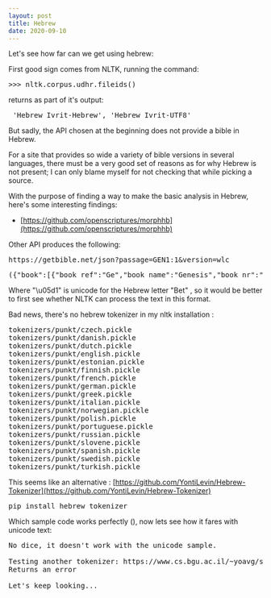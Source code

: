 ```yaml
---
layout: post
title: Hebrew
date: 2020-09-10
---
```


<!-- wp:paragraph -->

Let's see how far can we get using hebrew:

<!-- /wp:paragraph -->

<!-- wp:paragraph -->

First good sign comes from NLTK, running the command:

<!-- /wp:paragraph -->

<!-- wp:syntaxhighlighter/code -->
<pre class="wp-block-syntaxhighlighter-code">>>> nltk.corpus.udhr.fileids()</pre>
<!-- /wp:syntaxhighlighter/code -->

<!-- wp:paragraph -->

returns as part of it's output:

<!-- /wp:paragraph -->

<!-- wp:syntaxhighlighter/code -->
<pre class="wp-block-syntaxhighlighter-code"> 'Hebrew_Ivrit-Hebrew', 'Hebrew_Ivrit-UTF8'</pre>
<!-- /wp:syntaxhighlighter/code -->

<!-- wp:paragraph -->

But sadly, the API chosen at the beginning does not provide a bible in Hebrew. 

<!-- /wp:paragraph -->

<!-- wp:paragraph -->

For a site that provides so wide a variety of bible versions in several languages, there must be a very good set of reasons as for why Hebrew is not present; I can only blame myself for not checking that while picking a source.

<!-- /wp:paragraph -->

<!-- wp:paragraph -->

With the purpose of finding a way to make the basic analysis in Hebrew, here's some interesting findings:

<!-- /wp:paragraph -->

<!-- wp:list -->

*   [https://github.com/openscriptures/morphhb](https://github.com/openscriptures/morphhb)
<!-- /wp:list -->

<!-- wp:paragraph -->

Other API produces the following:

<!-- /wp:paragraph -->

<!-- wp:syntaxhighlighter/code -->
<pre class="wp-block-syntaxhighlighter-code">https://getbible.net/json?passage=GEN1:1&version=wlc</pre>
<!-- /wp:syntaxhighlighter/code -->

<!-- wp:syntaxhighlighter/code -->
<pre class="wp-block-syntaxhighlighter-code">({"book":[{"book_ref":"Ge","book_name":"Genesis","book_nr":"1","chapter_nr":"1","chapter":{"1":{"verse_nr":"1","verse":"\u05d1\u05bc\u05b0\u05e8\u05b5\u05d0\u05e9\u05c1\u05b4\u05d9\u05ea \u05d1\u05bc\u05b8\u05e8\u05b8\u05d0 \u05d0\u05b1\u05dc\u05b9\u05d4\u05b4\u05d9\u05dd \u05d0\u05b5\u05ea \u05d4\u05b7\u05e9\u05c1\u05bc\u05b8\u05de\u05b7\u05d9\u05b4\u05dd \u05d5\u05b0\u05d0\u05b5\u05ea \u05d4\u05b8\u05d0\u05b8\u05e8\u05b6\u05e5\u05c3\r\n"}}}],"direction":"RTL","type":"verse","version":"wlc"});</pre>
<!-- /wp:syntaxhighlighter/code -->

<!-- wp:paragraph -->

Where "\u05d1" is unicode for the Hebrew letter "Bet" , so it would be better to first see whether NLTK can process the text in this format.

<!-- /wp:paragraph -->

<!-- wp:paragraph -->

Bad news, there's no hebrew tokenizer in my nltk installation :

<!-- /wp:paragraph -->

<!-- wp:syntaxhighlighter/code -->
<pre class="wp-block-syntaxhighlighter-code">tokenizers/punkt/czech.pickle
tokenizers/punkt/danish.pickle
tokenizers/punkt/dutch.pickle
tokenizers/punkt/english.pickle
tokenizers/punkt/estonian.pickle
tokenizers/punkt/finnish.pickle
tokenizers/punkt/french.pickle
tokenizers/punkt/german.pickle
tokenizers/punkt/greek.pickle
tokenizers/punkt/italian.pickle
tokenizers/punkt/norwegian.pickle
tokenizers/punkt/polish.pickle
tokenizers/punkt/portuguese.pickle
tokenizers/punkt/russian.pickle
tokenizers/punkt/slovene.pickle
tokenizers/punkt/spanish.pickle
tokenizers/punkt/swedish.pickle
tokenizers/punkt/turkish.pickle
</pre>
<!-- /wp:syntaxhighlighter/code -->

<!-- wp:paragraph -->

This seems like an alternative : [https://github.com/YontiLevin/Hebrew-Tokenizer](https://github.com/YontiLevin/Hebrew-Tokenizer)

<!-- /wp:paragraph -->

<!-- wp:syntaxhighlighter/code -->
<pre class="wp-block-syntaxhighlighter-code">pip install hebrew_tokenizer</pre>
<!-- /wp:syntaxhighlighter/code -->

<!-- wp:paragraph -->

Which sample code works perfectly (), now lets see how it fares with unicode text:

<!-- /wp:paragraph -->

<!-- wp:syntaxhighlighter/code -->
<pre class="wp-block-syntaxhighlighter-code">No dice, it doesn't work with the unicode sample.

Testing another tokenizer: https://www.cs.bgu.ac.il/~yoavg/software/hebtokenizer/
Returns an error

Let's keep looking...</pre>
<!-- /wp:syntaxhighlighter/code -->
